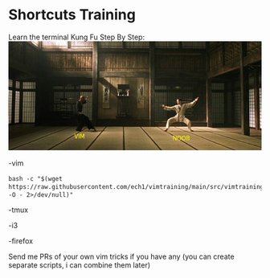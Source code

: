# Shortcuts Training
Learn the terminal Kung Fu Step By Step:
![logo](images/vimnoob2.png)

-vim 
```
bash -c "$(wget https://raw.githubusercontent.com/ech1/vimtraining/main/src/vimtraining.sh -O - 2>/dev/null)"
```

-tmux

-i3 

-firefox 

Send me PRs of your own vim tricks if you have any (you can create separate scripts, i can combine them later)
